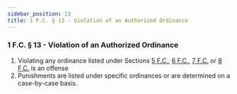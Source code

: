 ```yaml
---
sidebar_position: 13
title: 1 F.C. § 13 - Violation of an Authorized Ordinance
---
```


<h3 id="FC1.13">1 F.C. § 13 - Violation of an Authorized Ordinance</h3>
<ol>
	<li>Violating any ordinance listed under Sections <a href="https://legislation.scpf.io/foundation_code/ordinances/area_ordinance/site_phi">5 F.C.</a>, <a href="https://legislation.scpf.io/foundation_code/ordinances/classd_regulations/article_one">6 F.C.</a>, <a href="https://legislation.scpf.io/foundation_code/ordinances/moderation_provisions/article_one">7 F.C.</a> or <a href="https://legislation.scpf.io/foundation_code/ordinances/protocols/blue_sky">8 F.C.</a> is an offense</li>
	<li>Punishments are listed under specific ordinances or are determined on a case-by-case basis.</li>
</ol>